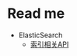 <h1>Read me</h1>





- ElasticSearch
  - [索引相关API](https://github.com/CavaliersFor/document/blob/master/doc/es/索引相关API].md)

